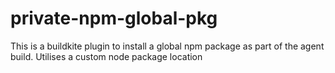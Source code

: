 # private-npm-global-pkg
This is a buildkite plugin to install a global npm package as part of the agent build. Utilises a custom node package location
